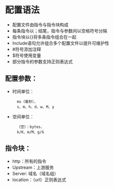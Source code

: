 # 配置语法
- 配置文件由指令与指令块构成
- 每条指令以；结尾，指令与参数间以空格符号分隔
- 指令块以{}将多条指令组合在一起
- Include语句允许组合多个配置文件以提升可维护性
- \#符号添加注释
- $符号使用变量
- 部分指令的参数支持正则表达式

## 配置参数：
- 时间单位：

        ms（毫秒）、
        s、m、h、d、w、M、y
- 空间单位：

        （空）：bytes、
        k/K、m/M、g/G
        
## 指令块：
- http：所有的指令
- Upstream：上游服务
- Server: 域名（域名组）
- location：（url）正则表达式
